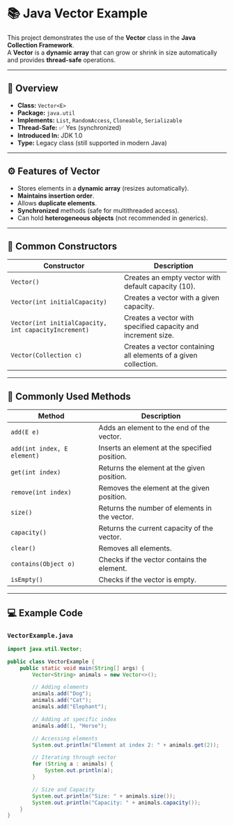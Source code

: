# 📚 Java Vector Example

This project demonstrates the use of the **Vector** class in the **Java Collection Framework**.  
A **Vector** is a **dynamic array** that can grow or shrink in size automatically and provides **thread-safe** operations.

---

## 🧠 Overview

- **Class:** `Vector<E>`
- **Package:** `java.util`
- **Implements:** `List`, `RandomAccess`, `Cloneable`, `Serializable`
- **Thread-Safe:** ✅ Yes (synchronized)
- **Introduced In:** JDK 1.0  
- **Type:** Legacy class (still supported in modern Java)

---

## ⚙️ Features of Vector

- Stores elements in a **dynamic array** (resizes automatically).
- **Maintains insertion order**.
- Allows **duplicate elements**.
- **Synchronized** methods (safe for multithreaded access).
- Can hold **heterogeneous objects** (not recommended in generics).

---

## 🧩 Common Constructors

| Constructor | Description |
|--------------|--------------|
| `Vector()` | Creates an empty vector with default capacity (10). |
| `Vector(int initialCapacity)` | Creates a vector with a given capacity. |
| `Vector(int initialCapacity, int capacityIncrement)` | Creates a vector with specified capacity and increment size. |
| `Vector(Collection c)` | Creates a vector containing all elements of a given collection. |

---

## 🧮 Commonly Used Methods

| Method | Description |
|---------|-------------|
| `add(E e)` | Adds an element to the end of the vector. |
| `add(int index, E element)` | Inserts an element at the specified position. |
| `get(int index)` | Returns the element at the given position. |
| `remove(int index)` | Removes the element at the given position. |
| `size()` | Returns the number of elements in the vector. |
| `capacity()` | Returns the current capacity of the vector. |
| `clear()` | Removes all elements. |
| `contains(Object o)` | Checks if the vector contains the element. |
| `isEmpty()` | Checks if the vector is empty. |

---

## 💻 Example Code

### `VectorExample.java`

```java
import java.util.Vector;

public class VectorExample {
    public static void main(String[] args) {
        Vector<String> animals = new Vector<>();

        // Adding elements
        animals.add("Dog");
        animals.add("Cat");
        animals.add("Elephant");

        // Adding at specific index
        animals.add(1, "Horse");

        // Accessing elements
        System.out.println("Element at index 2: " + animals.get(2));

        // Iterating through vector
        for (String a : animals) {
            System.out.println(a);
        }

        // Size and Capacity
        System.out.println("Size: " + animals.size());
        System.out.println("Capacity: " + animals.capacity());
    }
}
